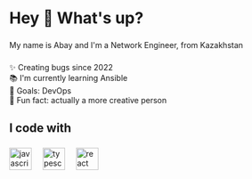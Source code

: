<h1 align="left">Hey 👋 What's up?</h1>

###

<p align="left">My name is Abay and I'm a Network Engineer, from Kazakhstan</p>

###

<p align="left">✨ Creating bugs since 2022<br>📚 I'm currently learning Ansible<br>🎯 Goals: DevOps<br>🎲 Fun fact: actually a more creative person </p>

###

<h2 align="left">I code with</h2>

###

<div align="left">
  <img src="https://cdn.jsdelivr.net/gh/devicons/devicon/icons/linux/linux-original.svg" height="40" alt="javascript logo"  />
  <img width="12" />
  <img src="https://cdn.jsdelivr.net/gh/devicons/devicon/icons/ansible/ansible-original.svg" height="40" alt="typescript logo"  />
  <img width="12" />
  <img src="https://cdn.jsdelivr.net/gh/devicons/devicon/icons/python/python-original.svg" height="40" alt="react logo"  />
  <img width="12" />
</div>

###
